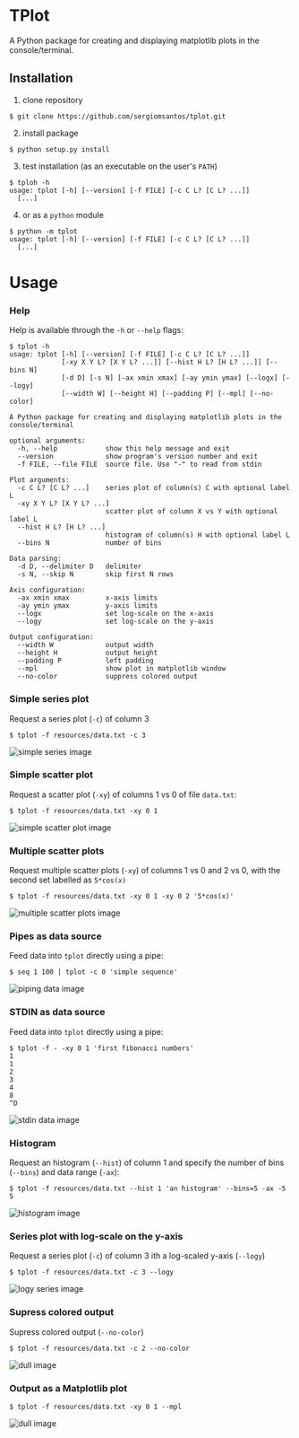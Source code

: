 # TPlot

A Python package for creating and displaying matplotlib plots in the console/terminal.

## Installation

1. clone repository

```console
$ git clone https://github.com/sergiomsantos/tplot.git
```

2. install package

```console
$ python setup.py install
```

3. test installation (as an executable on the user's `PATH`)

```console
$ tploh -h
usage: tplot [-h] [--version] [-f FILE] [-c C L? [C L? ...]]
  [...]
```

4. or as a `python` module
  
```console
$ python -m tplot
usage: tplot [-h] [--version] [-f FILE] [-c C L? [C L? ...]]
  [...]
```


# Usage

### Help

Help is available through the `-h` or `--help` flags:

```console
$ tplot -h
usage: tplot [-h] [--version] [-f FILE] [-c C L? [C L? ...]]
             [-xy X Y L? [X Y L? ...]] [--hist H L? [H L? ...]] [--bins N]
             [-d D] [-s N] [-ax xmin xmax] [-ay ymin ymax] [--logx] [--logy]
             [--width W] [--height H] [--padding P] [--mpl] [--no-color]

A Python package for creating and displaying matplotlib plots in the
console/terminal

optional arguments:
  -h, --help            show this help message and exit
  --version             show program's version number and exit
  -f FILE, --file FILE  source file. Use "-" to read from stdin

Plot arguments:
  -c C L? [C L? ...]    series plot of column(s) C with optional label L
  -xy X Y L? [X Y L? ...]
                        scatter plot of column X vs Y with optional label L
  --hist H L? [H L? ...]
                        histogram of column(s) H with optional label L
  --bins N              number of bins

Data parsing:
  -d D, --delimiter D   delimiter
  -s N, --skip N        skip first N rows

Axis configuration:
  -ax xmin xmax         x-axis limits
  -ay ymin ymax         y-axis limits
  --logx                set log-scale on the x-axis
  --logy                set log-scale on the y-axis

Output configuration:
  --width W             output width
  --height H            output height
  --padding P           left padding
  --mpl                 show plot in matplotlib window
  --no-color            suppress colored output
```

### Simple series plot

Request a series plot (`-c`) of column 3

```console
$ tplot -f resources/data.txt -c 3
```

![simple series image](resources/images/example6.png)

### Simple scatter plot

Request a scatter plot (`-xy`) of columns 1 vs 0 of file `data.txt`:

```console
$ tplot -f resources/data.txt -xy 0 1
```

![simple scatter plot image](resources/images/example1.png)

### Multiple scatter plots

Request multiple scatter plots (`-xy`) of columns 1 vs 0 and 2 vs 0,
with the second set labelled as `5*cos(x)`

```console
$ tplot -f resources/data.txt -xy 0 1 -xy 0 2 '5*cos(x)'
```

![multiple scatter plots image](resources/images/example2.png)

### Pipes as data source

Feed data into `tplot` directly using a pipe:

```console
$ seq 1 100 | tplot -c 0 'simple sequence'
```

![piping data image](resources/images/example3.png)

### STDIN as data source

Feed data into `tplot` directly using a pipe:

```console
$ tplot -f - -xy 0 1 'first fibonacci numbers'
1
1
2
3
4
8
^D
```

![stdin data image](resources/images/example4.png)

### Histogram

Request an histogram (`--hist`) of column 1 and specify the
number of bins (`--bins`) and data range (`-ax`):

```console
$ tplot -f resources/data.txt --hist 1 'an histogram' --bins=5 -ax -5 5
```

![histogram image](resources/images/example5.png)

### Series plot with log-scale on the y-axis

Request a series plot (`-c`) of column 3 ith a log-scaled y-axis (`--logy`)

```console
$ tplot -f resources/data.txt -c 3 --logy
```

![logy series image](resources/images/example7.png)

### Supress colored output

Supress colored output (`--no-color`)

```console
$ tplot -f resources/data.txt -c 2 --no-color
```

![dull image](resources/images/example8.png)

### Output as a Matplotlib plot

```console
$ tplot -f resources/data.txt -xy 0 1 --mpl
```

![dull image](resources/images/example9.png)